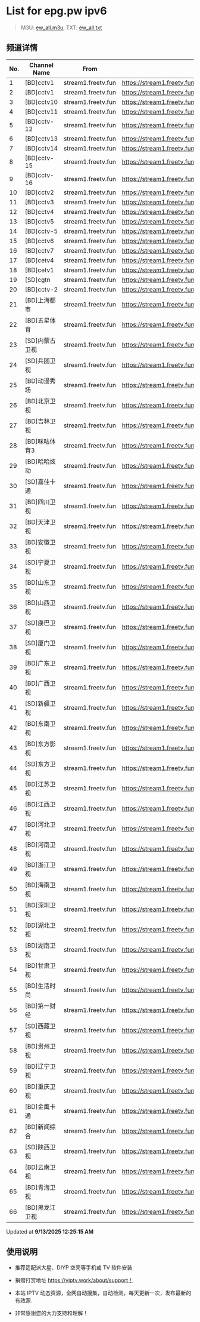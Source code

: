 # List for **epg.pw ipv6**

> M3U: [ew_all.m3u](./ew_all.m3u ), TXT: [ew_all.txt](./txt/ew_all.txt )

## 频道详情

| No. | Channel Name | From | Source |
| --- | ------------ | ---- | ------ |
| 1 | [BD]cctv1 | stream1.freetv.fun | <https://stream1.freetv.fun/9c278a43d5bf7e515412f079507a71cfb8a263ff4938b30757880c9c7cd972b7.m3u8> |
| 2 | [BD]cctv1 | stream1.freetv.fun | <https://stream1.freetv.fun/95cc7a9a16c9974d8c981d42c9a213879904ab744e95150717697089791ab4f0.m3u8> |
| 3 | [BD]cctv10 | stream1.freetv.fun | <https://stream1.freetv.fun/702a248005dd0225d8ed1dfb970e3a9bf4c3c41c0369865e4844b6130b4ff0d0.m3u8> |
| 4 | [BD]cctv11 | stream1.freetv.fun | <https://stream1.freetv.fun/9d9cd00406db4856facda547bf61464ecf5f32864341386792e0639ebb379125.m3u8> |
| 5 | [BD]cctv-12 | stream1.freetv.fun | <https://stream1.freetv.fun/37073f335f6548a0fb7f92f1bb7cae6ba293f35aeaa97c8b0d5b25b3df639dbd.m3u8> |
| 6 | [BD]cctv13 | stream1.freetv.fun | <https://stream1.freetv.fun/6c43994efaf873ec88937d3ff55a75d044c558c07de5f93f7e4619c2b41bf49c.m3u8> |
| 7 | [BD]cctv14 | stream1.freetv.fun | <https://stream1.freetv.fun/8e9afc4f59f64af91c70df46685d677d5de699b2b684ae8910827eeabf08513c.m3u8> |
| 8 | [BD]cctv-15 | stream1.freetv.fun | <https://stream1.freetv.fun/f873840c8cf66db178a23933c9d8052f3e99a34f882998fb917afe1316e4aa63.m3u8> |
| 9 | [BD]cctv-16 | stream1.freetv.fun | <https://stream1.freetv.fun/a18231e4a2cb9c62f36324dd04dd68d63656660e7dba97b9a3a70daab8e6a5db.m3u8> |
| 10 | [BD]cctv2 | stream1.freetv.fun | <https://stream1.freetv.fun/c63e00b6f6e11db0e25eba94d5c4c63b4af30261838b8c91652553fb0f8e7b8a.m3u8> |
| 11 | [BD]cctv3 | stream1.freetv.fun | <https://stream1.freetv.fun/ce95ca1c8a1b4dabd5e70ceb7456b3cf03c762ca8f75676c3e75178dd3bbe6fa.m3u8> |
| 12 | [BD]cctv4 | stream1.freetv.fun | <https://stream1.freetv.fun/88da4f6c66386b713141a9462204ce1c6ccfa548eb7f2a7af23b63ddcf832311.m3u8> |
| 13 | [BD]cctv5 | stream1.freetv.fun | <https://stream1.freetv.fun/61df3be1490c927a746d671e52c9f9cb197fba5a08184c147a68eb80f84c4824.m3u8> |
| 14 | [BD]cctv-5 | stream1.freetv.fun | <https://stream1.freetv.fun/c7dc975f87d295ccbba1ee7a16abe46240503a593e0fdd1f3930eabb0004f488.m3u8> |
| 15 | [BD]cctv6 | stream1.freetv.fun | <https://stream1.freetv.fun/b75cfd695ddc84c54335dd9764e01baf47d0b248758dd18e70b4f93f8249fc49.m3u8> |
| 16 | [BD]cctv7 | stream1.freetv.fun | <https://stream1.freetv.fun/b455a784117753f80bc07ced769e86993b97dca8be5a6c9df9f323016b04973e.m3u8> |
| 17 | [BD]cetv4 | stream1.freetv.fun | <https://stream1.freetv.fun/168b387c09e22fb0cdda5c1dcf49b1ab10c2714787ceb25c78eca80cc3522422.m3u8> |
| 18 | [BD]cetv1 | stream1.freetv.fun | <https://stream1.freetv.fun/f3ae1dadd66863a3d8d2d948a4ab7ee00b38a1bc8bcfac8b6b51cd210d5fcf2e.m3u8> |
| 19 | [SD]cgtn | stream1.freetv.fun | <https://stream1.freetv.fun/c1606e5f7aae30754e5ef371d72c55baa1a02db2db99392cf916104dcf35fc1d.m3u8> |
| 20 | [BD]cctv-2 | stream1.freetv.fun | <https://stream1.freetv.fun/cd5157545b82f5dd9d883d92e2a9604dc937707818140cc89c4358c48e5374d0.m3u8> |
| 21 | [BD]上海都市 | stream1.freetv.fun | <https://stream1.freetv.fun/c51379ba4852f1be15b1a0bc4332b09049cb4df778fff224c8966217566ac38a.m3u8> |
| 22 | [BD]五星体育 | stream1.freetv.fun | <https://stream1.freetv.fun/d99d90dcb204a091467cada6295ceb8dfb0cf5c3890378e1d0f57ec8ef9922f0.m3u8> |
| 23 | [SD]内蒙古卫视 | stream1.freetv.fun | <https://stream1.freetv.fun/263e5a5eb28d709848af0b6e283422b92c4de866d01f1ccaebd57b2358f24c18.m3u8> |
| 24 | [SD]兵团卫视 | stream1.freetv.fun | <https://stream1.freetv.fun/c5a44dd8123afd8b442aa6ae91890930a4e27022195bb9341e351dc9e4714657.m3u8> |
| 25 | [BD]动漫秀场 | stream1.freetv.fun | <https://stream1.freetv.fun/2924fa4ccbfef033bf3c223fe17d6310171a27a54764d1a019a430d9df7048fa.m3u8> |
| 26 | [BD]北京卫视 | stream1.freetv.fun | <https://stream1.freetv.fun/c5769ca8df272ca99803feebc655cd01b1e4e663d4a4550d86ee338e1058ccfb.m3u8> |
| 27 | [BD]吉林卫视 | stream1.freetv.fun | <https://stream1.freetv.fun/ce6178515677ec89fa08dd39d1fd598aa7c951965d66bcaf38c6634d50c96d65.m3u8> |
| 28 | [BD]咪咕体育3 | stream1.freetv.fun | <https://stream1.freetv.fun/e190bd36908a198b828009b1db68130da9dfb9888ea029841482834c5cc11796.m3u8> |
| 29 | [BD]哈哈炫动 | stream1.freetv.fun | <https://stream1.freetv.fun/b435063b71b5f3ed95ab500118314f5e9f3289f3afcbb7c0dba3b0e9e5dff943.m3u8> |
| 30 | [SD]嘉佳卡通 | stream1.freetv.fun | <https://stream1.freetv.fun/c35e7322dda3b1dad2e328269a875ee5a916dc42ea2abf9dedac1d7743c18f42.m3u8> |
| 31 | [BD]四川卫视 | stream1.freetv.fun | <https://stream1.freetv.fun/429dcb4a04e1d9712132f797b2c840cff8bcf043358d1d74bf3b9b92a30e28ec.m3u8> |
| 32 | [BD]天津卫视 | stream1.freetv.fun | <https://stream1.freetv.fun/2f6a1e8978e205359f62bc1bce793316a47a3e8de56bca3b69a320a38dee3dd7.m3u8> |
| 33 | [BD]安徽卫视 | stream1.freetv.fun | <https://stream1.freetv.fun/e25c944df2aaf987bf889108895b9e4364a3b6efdadc21b0a28e941bc2b1401d.m3u8> |
| 34 | [SD]宁夏卫视 | stream1.freetv.fun | <https://stream1.freetv.fun/9be1a78f9835a94af3bb51243adbd6a6ce85955078f29644e0a6cd75fac5fdbd.m3u8> |
| 35 | [BD]山东卫视 | stream1.freetv.fun | <https://stream1.freetv.fun/47d0205692f534ee8dd7425ea6cc3fcf3869730fb51ebd31eeb905605c0328eb.m3u8> |
| 36 | [BD]山西卫视 | stream1.freetv.fun | <https://stream1.freetv.fun/2f538e8c3c3dc60b99799fb3331f5f05b5a9c3c574544b4178a57a7de78f6884.m3u8> |
| 37 | [SD]康巴卫视 | stream1.freetv.fun | <https://stream1.freetv.fun/295dab8dd3a41d46b785fb58e7500b7009075daa90a521415f2aa8c5f90d94fa.m3u8> |
| 38 | [SD]厦门卫视 | stream1.freetv.fun | <https://stream1.freetv.fun/7907de08b866a16994d4f3c7c6379db89306623f33090d7059581f08e3dbd98a.m3u8> |
| 39 | [BD]广东卫视 | stream1.freetv.fun | <https://stream1.freetv.fun/8eafbdbde454f6aecda8f111d0b3af99b5f84bcd1741b724bf3a9d8ee7c3a2d6.m3u8> |
| 40 | [BD]广西卫视 | stream1.freetv.fun | <https://stream1.freetv.fun/4703147a01efd31d6193d0a4a000513ea9545bb6aee95d5a58e181910c68fbcf.m3u8> |
| 41 | [SD]新疆卫视 | stream1.freetv.fun | <https://stream1.freetv.fun/100024dc507775c906957dfd7f48fd8efcde787ba9e6c2ec20dba19632fa9ef9.m3u8> |
| 42 | [BD]东南卫视 | stream1.freetv.fun | <https://stream1.freetv.fun/70abcb0b881539f6eca28137e803ff5f7ec964873f03cbb563f5dd595940ab2c.m3u8> |
| 43 | [BD]东方影视 | stream1.freetv.fun | <https://stream1.freetv.fun/9493fa74ebe3fd1dabccb3098f4d4a4b4ff560c2358a3a2601ad75d664144498.m3u8> |
| 44 | [SD]东方卫视 | stream1.freetv.fun | <https://stream1.freetv.fun/95ae4f718a5715fbb910963896c90ef0e9a70dfb258e14ed9f253c369ed78f86.m3u8> |
| 45 | [BD]江苏卫视 | stream1.freetv.fun | <https://stream1.freetv.fun/f2835565150a8ef703de061cfb057202dc9db5475adefcceae2c98b1058ad05b.m3u8> |
| 46 | [BD]江西卫视 | stream1.freetv.fun | <https://stream1.freetv.fun/bc4d49bde015fc24aafb924423536d9ec2f09ad3d55313e4a482ba85ae48b175.m3u8> |
| 47 | [BD]河北卫视 | stream1.freetv.fun | <https://stream1.freetv.fun/53800b472ac1869f0e75f5c2b17fdee144590e10b746f523425fd6ee5cc9b490.m3u8> |
| 48 | [BD]河南卫视 | stream1.freetv.fun | <https://stream1.freetv.fun/09c69b79710a84cb0eafe3fd4b5b2968cf6c8b5a7690a52df05e907a40513400.m3u8> |
| 49 | [BD]浙江卫视 | stream1.freetv.fun | <https://stream1.freetv.fun/18109b1804a4d4c8acd2a83f3256b7495a047d7f5cf918ef92febd030933bfc2.m3u8> |
| 50 | [BD]海南卫视 | stream1.freetv.fun | <https://stream1.freetv.fun/468b29e1bee51764e3cf09ee70bf730e44aaeead942f39c43e9010e9da7b7a4a.m3u8> |
| 51 | [BD]深圳卫视 | stream1.freetv.fun | <https://stream1.freetv.fun/83e8b450c90348dc8c1a595f04cc7ac388754606cfc999c628a71eb3574789a5.m3u8> |
| 52 | [BD]湖北卫视 | stream1.freetv.fun | <https://stream1.freetv.fun/d624845bae92dcd8ae15384141ea8ed6ceb2c96b8a3fe32564f7f295feff46f4.m3u8> |
| 53 | [BD]湖南卫视 | stream1.freetv.fun | <https://stream1.freetv.fun/98760919199aeb391854e9698f0ec090972c1f03879d4fd98943994d7812205d.m3u8> |
| 54 | [BD]甘肃卫视 | stream1.freetv.fun | <https://stream1.freetv.fun/62fc00b17e85a0f05bc7442ba4c507d0d9ed83d0e4c628543a0c8cc0f3c0e79e.m3u8> |
| 55 | [BD]生活时尚 | stream1.freetv.fun | <https://stream1.freetv.fun/9d62fc46bb74c3eb66fdba1935da47edd87f2751f434f9d082bf0b036503db29.m3u8> |
| 56 | [BD]第一财经 | stream1.freetv.fun | <https://stream1.freetv.fun/533f951c259e0a0db9189aab022c535bca241b30dbf0d18aca82012de4e8c080.m3u8> |
| 57 | [SD]西藏卫视 | stream1.freetv.fun | <https://stream1.freetv.fun/b718607feb115c74177b3dddec244d926258c77380863ab51f0427f4e0127602.m3u8> |
| 58 | [BD]贵州卫视 | stream1.freetv.fun | <https://stream1.freetv.fun/6a085e3c0744bd2ccd3743430b186afa53a8307566d5dbb8b4047345684c042c.m3u8> |
| 59 | [BD]辽宁卫视 | stream1.freetv.fun | <https://stream1.freetv.fun/d3dcc003de14b3d200664af97ab0de4aaf1289e47bd717dc40876544cfc9424a.m3u8> |
| 60 | [BD]重庆卫视 | stream1.freetv.fun | <https://stream1.freetv.fun/6b02ca587457cae05973fc43e56528776dd7f992da37d4f74f3c3829b8d4821d.m3u8> |
| 61 | [BD]金鹰卡通 | stream1.freetv.fun | <https://stream1.freetv.fun/321f73ad28440de1629cd54e028c9355b2cb709eb8b30b90e4d0f3d5b41b0c4e.m3u8> |
| 62 | [BD]新闻综合 | stream1.freetv.fun | <https://stream1.freetv.fun/4e43bb41dc7a942200c9397cdd5b7cec8773d69122e96d1872b851e9f6af9737.m3u8> |
| 63 | [SD]陕西卫视 | stream1.freetv.fun | <https://stream1.freetv.fun/cb516ac465877e0fecc26654d22360f652319eb709bdc2d85bc423e124c03255.m3u8> |
| 64 | [BD]云南卫视 | stream1.freetv.fun | <https://stream1.freetv.fun/a2a0fa655e9a5b0c1c16271c093cadcaa175b9cf5046102a4dc37ab05a297a5d.m3u8> |
| 65 | [BD]青海卫视 | stream1.freetv.fun | <https://stream1.freetv.fun/21a7df97359df58f2c9678a4a35acce1c3741b5efe2e5e2ad14406515c001c14.m3u8> |
| 66 | [BD]黑龙江卫视 | stream1.freetv.fun | <https://stream1.freetv.fun/1daeb6ebad1472fe2bc4132507a863e32729f2bf8e10df6d4208962761912623.m3u8> |

Updated at **9/13/2025 12:25:15 AM**

## 使用说明

- 推荐适配派大星、DIYP 空壳等手机或 TV 软件安装.

- 捐赠打赏地址 <https://viptv.work/about/support！>

- 本站 IPTV 动态资源，全网自动搜集，自动检测，每天更新一次，发布最新的有效源.

- 非常感谢您的大力支持和理解！
